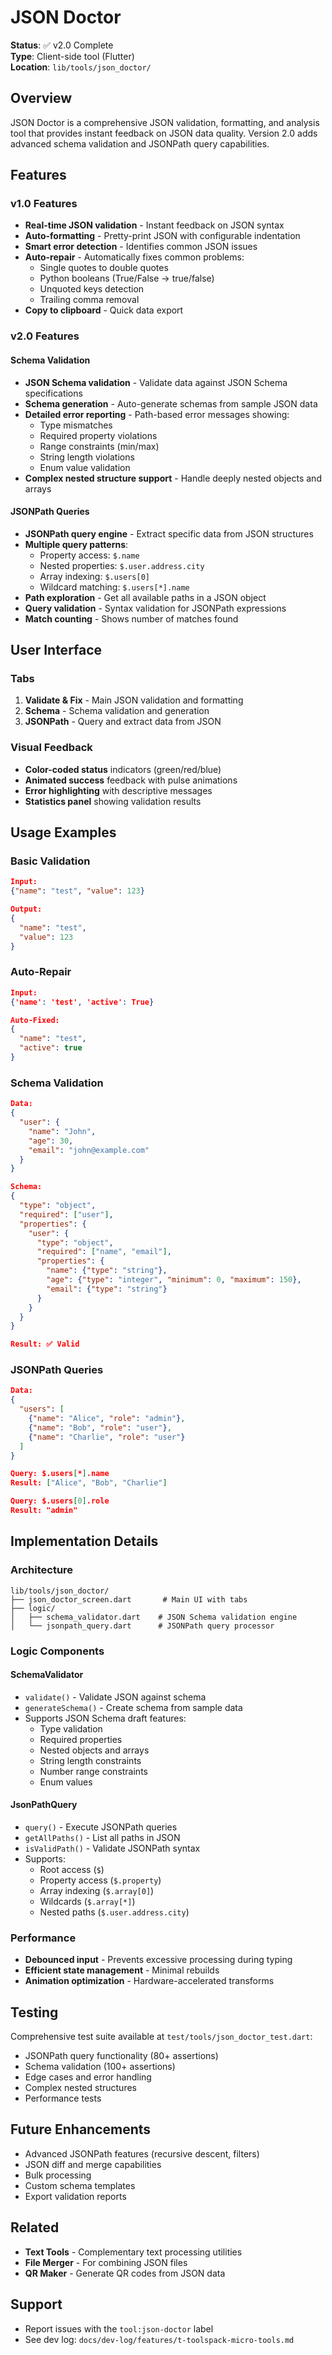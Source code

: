 # JSON Doctor

**Status**: ✅ v2.0 Complete  
**Type**: Client-side tool (Flutter)  
**Location**: `lib/tools/json_doctor/`

## Overview

JSON Doctor is a comprehensive JSON validation, formatting, and analysis tool that provides instant feedback on JSON data quality. Version 2.0 adds advanced schema validation and JSONPath query capabilities.

## Features

### v1.0 Features

- **Real-time JSON validation** - Instant feedback on JSON syntax
- **Auto-formatting** - Pretty-print JSON with configurable indentation
- **Smart error detection** - Identifies common JSON issues
- **Auto-repair** - Automatically fixes common problems:
  - Single quotes to double quotes
  - Python booleans (True/False → true/false)
  - Unquoted keys detection
  - Trailing comma removal
- **Copy to clipboard** - Quick data export

### v2.0 Features

#### Schema Validation

- **JSON Schema validation** - Validate data against JSON Schema specifications
- **Schema generation** - Auto-generate schemas from sample JSON data
- **Detailed error reporting** - Path-based error messages showing:
  - Type mismatches
  - Required property violations
  - Range constraints (min/max)
  - String length violations
  - Enum value validation
- **Complex nested structure support** - Handle deeply nested objects and arrays

#### JSONPath Queries

- **JSONPath query engine** - Extract specific data from JSON structures
- **Multiple query patterns**:
  - Property access: `$.name`
  - Nested properties: `$.user.address.city`
  - Array indexing: `$.users[0]`
  - Wildcard matching: `$.users[*].name`
- **Path exploration** - Get all available paths in a JSON object
- **Query validation** - Syntax validation for JSONPath expressions
- **Match counting** - Shows number of matches found

## User Interface

### Tabs

1. **Validate & Fix** - Main JSON validation and formatting
2. **Schema** - Schema validation and generation
3. **JSONPath** - Query and extract data from JSON

### Visual Feedback

- **Color-coded status** indicators (green/red/blue)
- **Animated success** feedback with pulse animations
- **Error highlighting** with descriptive messages
- **Statistics panel** showing validation results

## Usage Examples

### Basic Validation

```json
Input:
{"name": "test", "value": 123}

Output:
{
  "name": "test",
  "value": 123
}
```

### Auto-Repair

```json
Input:
{'name': 'test', 'active': True}

Auto-Fixed:
{
  "name": "test",
  "active": true
}
```

### Schema Validation

```json
Data:
{
  "user": {
    "name": "John",
    "age": 30,
    "email": "john@example.com"
  }
}

Schema:
{
  "type": "object",
  "required": ["user"],
  "properties": {
    "user": {
      "type": "object",
      "required": ["name", "email"],
      "properties": {
        "name": {"type": "string"},
        "age": {"type": "integer", "minimum": 0, "maximum": 150},
        "email": {"type": "string"}
      }
    }
  }
}

Result: ✅ Valid
```

### JSONPath Queries

```json
Data:
{
  "users": [
    {"name": "Alice", "role": "admin"},
    {"name": "Bob", "role": "user"},
    {"name": "Charlie", "role": "user"}
  ]
}

Query: $.users[*].name
Result: ["Alice", "Bob", "Charlie"]

Query: $.users[0].role
Result: "admin"
```

## Implementation Details

### Architecture

```
lib/tools/json_doctor/
├── json_doctor_screen.dart       # Main UI with tabs
├── logic/
│   ├── schema_validator.dart    # JSON Schema validation engine
│   └── jsonpath_query.dart      # JSONPath query processor
```

### Logic Components

#### SchemaValidator

- `validate()` - Validate JSON against schema
- `generateSchema()` - Create schema from sample data
- Supports JSON Schema draft features:
  - Type validation
  - Required properties
  - Nested objects and arrays
  - String length constraints
  - Number range constraints
  - Enum values

#### JsonPathQuery

- `query()` - Execute JSONPath queries
- `getAllPaths()` - List all paths in JSON
- `isValidPath()` - Validate JSONPath syntax
- Supports:
  - Root access (`$`)
  - Property access (`$.property`)
  - Array indexing (`$.array[0]`)
  - Wildcards (`$.array[*]`)
  - Nested paths (`$.user.address.city`)

### Performance

- **Debounced input** - Prevents excessive processing during typing
- **Efficient state management** - Minimal rebuilds
- **Animation optimization** - Hardware-accelerated transforms

## Testing

Comprehensive test suite available at `test/tools/json_doctor_test.dart`:

- JSONPath query functionality (80+ assertions)
- Schema validation (100+ assertions)
- Edge cases and error handling
- Complex nested structures
- Performance tests

## Future Enhancements

- Advanced JSONPath features (recursive descent, filters)
- JSON diff and merge capabilities
- Bulk processing
- Custom schema templates
- Export validation reports

## Related

- **Text Tools** - Complementary text processing utilities
- **File Merger** - For combining JSON files
- **QR Maker** - Generate QR codes from JSON data

## Support

- Report issues with the `tool:json-doctor` label
- See dev log: `docs/dev-log/features/t-toolspack-micro-tools.md`

